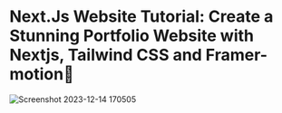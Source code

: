  # Next.Js Website Tutorial: Create a Stunning Portfolio Website with Nextjs, Tailwind CSS and Framer-motion🌟
  
![Screenshot 2023-12-14 170505](https://github.com/TruongTanNghia/Build-My-Profile-NextJs/assets/92427686/7391213c-44e1-406a-bf6e-50683c0b12e1) 
  
